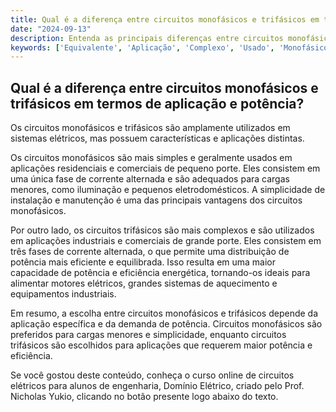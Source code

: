 ```yaml
---
title: Qual é a diferença entre circuitos monofásicos e trifásicos em termos de aplicação e potência?
date: "2024-09-13"
description: Entenda as principais diferenças entre circuitos monofásicos e trifásicos, focando em suas aplicações e capacidades de potência.
keywords: ['Equivalente', 'Aplicação', 'Complexo', 'Usado', 'Monofásico', 'Potência', 'Circuito']
---
```


## Qual é a diferença entre circuitos monofásicos e trifásicos em termos de aplicação e potência?

Os circuitos monofásicos e trifásicos são amplamente utilizados em sistemas elétricos, mas possuem características e aplicações distintas. 

Os circuitos monofásicos são mais simples e geralmente usados em aplicações residenciais e comerciais de pequeno porte. Eles consistem em uma única fase de corrente alternada e são adequados para cargas menores, como iluminação e pequenos eletrodomésticos. A simplicidade de instalação e manutenção é uma das principais vantagens dos circuitos monofásicos.

Por outro lado, os circuitos trifásicos são mais complexos e são utilizados em aplicações industriais e comerciais de grande porte. Eles consistem em três fases de corrente alternada, o que permite uma distribuição de potência mais eficiente e equilibrada. Isso resulta em uma maior capacidade de potência e eficiência energética, tornando-os ideais para alimentar motores elétricos, grandes sistemas de aquecimento e equipamentos industriais.

Em resumo, a escolha entre circuitos monofásicos e trifásicos depende da aplicação específica e da demanda de potência. Circuitos monofásicos são preferidos para cargas menores e simplicidade, enquanto circuitos trifásicos são escolhidos para aplicações que requerem maior potência e eficiência.

Se você gostou deste conteúdo, conheça o curso online de circuitos elétricos para alunos de engenharia, Domínio Elétrico, criado pelo Prof. Nicholas Yukio, clicando no botão presente logo abaixo do texto.